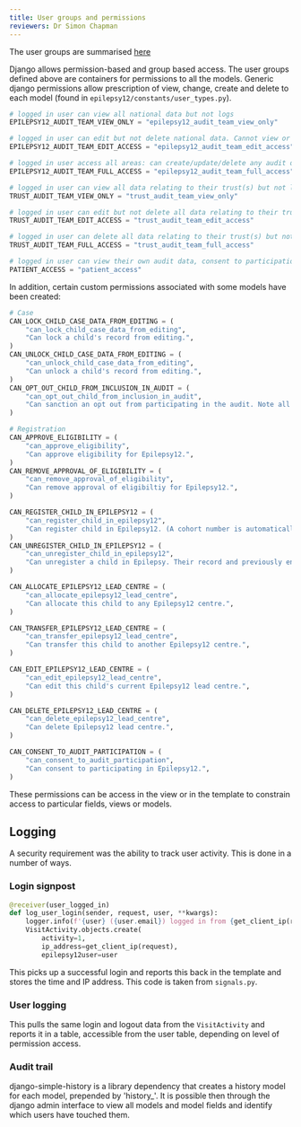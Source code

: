 ```yaml
---
title: User groups and permissions
reviewers: Dr Simon Chapman
---
```


The user groups are summarised [here](../clinician-users/clinician-user-guide.md)

Django allows permission-based and group based access. The user groups defined above are containers for permissions to all the models. Generic django permissions allow prescription of view, change, create and delete to each model (found in ```epilepsy12/constants/user_types.py```).

```python
# logged in user can view all national data but not logs
EPILEPSY12_AUDIT_TEAM_VIEW_ONLY = "epilepsy12_audit_team_view_only"

# logged in user can edit but not delete national data. Cannot view or edit logs or permissions.
EPILEPSY12_AUDIT_TEAM_EDIT_ACCESS = "epilepsy12_audit_team_edit_access"

# logged in user access all areas: can create/update/delete any audit data, logs, epilepsy key words and organisation trusts, groups and permissions
EPILEPSY12_AUDIT_TEAM_FULL_ACCESS = "epilepsy12_audit_team_full_access"

# logged in user can view all data relating to their trust(s) but not logs
TRUST_AUDIT_TEAM_VIEW_ONLY = "trust_audit_team_view_only"

# logged in user can edit but not delete all data relating to their trust(s) but not view or edit logs, epilepsy key words and organisation trusts, groups and permissions
TRUST_AUDIT_TEAM_EDIT_ACCESS = "trust_audit_team_edit_access"

# logged in user can delete all data relating to their trust(s) but not view or edit logs, epilepsy key words and organisation trusts, groups and permissions
TRUST_AUDIT_TEAM_FULL_ACCESS = "trust_audit_team_full_access"

# logged in user can view their own audit data, consent to participation and remove that consent/opt out. Opting out would delete all data relating to them, except the epilepsy12 unique identifier
PATIENT_ACCESS = "patient_access"
```

In addition, certain custom permissions associated with some models have been created:

```python
# Case
CAN_LOCK_CHILD_CASE_DATA_FROM_EDITING = (
    "can_lock_child_case_data_from_editing",
    "Can lock a child's record from editing.",
)
CAN_UNLOCK_CHILD_CASE_DATA_FROM_EDITING = (
    "can_unlock_child_case_data_from_editing",
    "Can unlock a child's record from editing.",
)
CAN_OPT_OUT_CHILD_FROM_INCLUSION_IN_AUDIT = (
    "can_opt_out_child_from_inclusion_in_audit",
    "Can sanction an opt out from participating in the audit. Note all the child's date except Epilepsy12 unique identifier are irretrievably deleted.",
)

# Registration
CAN_APPROVE_ELIGIBILITY = (
    "can_approve_eligibility",
    "Can approve eligibility for Epilepsy12.",
)
CAN_REMOVE_APPROVAL_OF_ELIGIBILITY = (
    "can_remove_approval_of_eligibility",
    "Can remove approval of eligibiltiy for Epilepsy12.",
)

CAN_REGISTER_CHILD_IN_EPILEPSY12 = (
    "can_register_child_in_epilepsy12",
    "Can register child in Epilepsy12. (A cohort number is automatically allocaeted)",
)
CAN_UNREGISTER_CHILD_IN_EPILEPSY12 = (
    "can_unregister_child_in_epilepsy12",
    "Can unregister a child in Epilepsy. Their record and previously entered data is untouched.",
)

CAN_ALLOCATE_EPILEPSY12_LEAD_CENTRE = (
    "can_allocate_epilepsy12_lead_centre",
    "Can allocate this child to any Epilepsy12 centre.",
)

CAN_TRANSFER_EPILEPSY12_LEAD_CENTRE = (
    "can_transfer_epilepsy12_lead_centre",
    "Can transfer this child to another Epilepsy12 centre.",
)

CAN_EDIT_EPILEPSY12_LEAD_CENTRE = (
    "can_edit_epilepsy12_lead_centre",
    "Can edit this child's current Epilepsy12 lead centre.",
)

CAN_DELETE_EPILEPSY12_LEAD_CENTRE = (
    "can_delete_epilepsy12_lead_centre",
    "Can delete Epilepsy12 lead centre.",
)

CAN_CONSENT_TO_AUDIT_PARTICIPATION = (
    "can_consent_to_audit_participation",
    "Can consent to participating in Epilepsy12.",
)
```

These permissions can be access in the view or in the template to constrain access to particular fields, views or models.

## Logging

A security requirement was the ability to track user activity. This is done in a number of ways.

### Login signpost

```python
@receiver(user_logged_in)
def log_user_login(sender, request, user, **kwargs):
    logger.info(f'{user} ({user.email}) logged in from {get_client_ip(request)}.')
    VisitActivity.objects.create(
        activity=1,
        ip_address=get_client_ip(request),
        epilepsy12user=user
```

This picks up a successful login and reports this back in the template and stores the time and IP address. This code is taken from ```signals.py```.

### User logging

This pulls the same login and logout data from the ```VisitActivity``` and reports it in a table, accessible from the user table, depending on level of permission access.

### Audit trail

django-simple-history is a library dependency that creates a history model for each model, prepended by 'history_'. It is possible then through the django admin interface to view all models and model fields and identify which users have touched them.